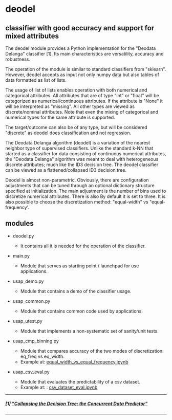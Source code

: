 

# deodel 

## classifier with good accuracy and support for mixed attributes

The deodel module provides a Python implementation for the "Deodata Delanga" classifier [1]. Its main characteristics are versatility, accuracy and robustness.

The operation of the module is similar to standard classifiers from "sklearn". However, deodel accepts as input not only numpy data but also tables of data formatted as list of lists.

The usage of list of lists enables operation with both numerical and categorical attributes. All attributes that are of type "int" or "float" will be categorized as numerical/continuous attributes. If the attribute is "None" it will be interpreted as "missing". All other types are viewed as discrete/nominal attributes.
Note that even the mixing of categorical and numerical types for the same attribute is supported.

The target/outcome can also be of any type, but will be considered "discrete" as deodel does classification and not regression.

The Deodata Delanga algorithm (deodel) is a variation of the nearest neighbor type of supervised classifiers. Unlike the standard k-NN that started as a classifier for data consisting of continuous numerical attributes, the "Deodata Delanga" algorithm was meant to deal with heterogeneous discrete attributes; much like the ID3 decision tree. The deodel classifier can be viewed as a flattened/collapsed ID3 decision tree. 

Deodel is almost non-parametric. Obviously, there are configuration adjustments that can be tuned through an optional dictionary structure specified at initialization. The main adjustment is the number of bins used to discretize numerical attributes. There is also By default it is set to three. It is also possible to choose the discretization method: "equal-width" vs "equal-frequency'. 

## modules

  * deodel.py
    - It contains all it is needed for the operation of the classifier.

  * main.py
    - Module that serves as starting point / launchpad for use applications.

  * usap_demo.py
    - Module that contains a demo of the classifier usage.

  * usap_common.py
    - Module that contains common code used by applications.

  * usap_utest.py
    - Module that implements a non-systematic set of sanity/unit tests.

  * usap_cmp_binning.py
    - Module that compares accuracy of the two modes of discretization: eq_freq vs eq_width.
    - Example at: [equal_width_vs_equal_frequency.ipynb](https://github.com/c4pub/misc/blob/main/notebooks/equal_width_vs_equal_frequency.ipynb)

  * usap_csv_eval.py
    - Module that evaluates the predictability of a csv dataset.
    - Example at: : [csv_dataset_eval.ipynb](https://github.com/c4pub/misc/blob/main/notebooks/csv_dataset_eval.ipynb)

---
##### [1] ["Collapsing the Decision Tree: the Concurrent Data Predictor"](https://doi.org/10.13140/RG.2.2.33413.06880)
---

